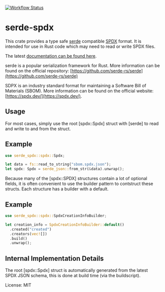 [![Workflow Status](https://github.com/psastras/sbom-rs/workflows/main/badge.svg)](https://github.com/psastras/sbom-rs/actions?query=workflow%3A%22main%22)

# serde-spdx

This crate provides a type safe [serde](https://serde.rs/) compatible
[SPDX](https://spdx.dev/) format. It is intended for use
in Rust code which may need to read or write SPDX files.

The latest [documentation can be found here](https://docs.rs/serde_spdx).

serde is a popular serialization framework for Rust. More information can be
found on the official repository:
[https://github.com/serde-rs/serde](https://github.com/serde-rs/serde)

SDPX is an industry standard format for maintaining a Software Bill of Materials (SBOM). More information can be found on
the official website:
[https://spdx.dev/](https://spdx.dev/).

## Usage

For most cases, simply use the root [spdx::Spdx] struct with [serde] to read
and write to and from the struct.

## Example

```rust
use serde_spdx::spdx::Spdx;

let data = fs::read_to_string("sbom.spdx.json");
let spdx: Spdx = serde_json::from_str(&data).unwrap();
```

Because many of the [spdx::SPDX] structures contain a lot of optional fields,
it is often convenient to use the builder pattern to contstruct these structs.
Each structure has a builder with a default.

## Example

```rust
use serde_spdx::spdx::SpdxCreationInfoBuilder;

let creation_info = SpdxCreationInfoBuilder::default()
  .created("created")
  .creators(vec![])
  .build()
  .unwrap();
```

## Internal Implementation Details

The root [spdx::Spdx] struct is automatically generated from the latest SPDX
JSON schema, this is done at build time (via the buildscript).

License: MIT
